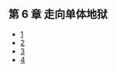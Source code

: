 ## 第 6 章 走向单体地狱

- [1](chapter-6/section-1.md)
- [2](chapter-6/section-2.md)
- [3](chapter-6/section-3.md)
- [4](chapter-6/section-4.md)